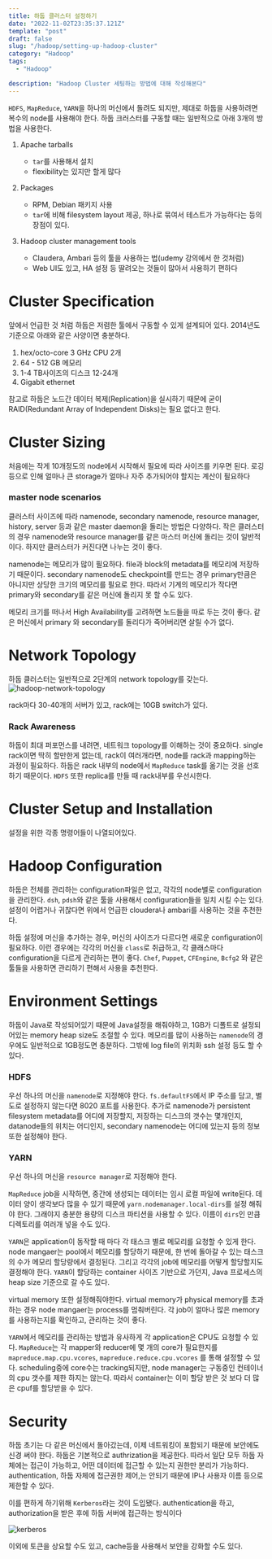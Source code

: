 ```yaml
---
title: 하둡 클러스터 설정하기
date: "2022-11-02T23:35:37.121Z"
template: "post"
draft: false
slug: "/hadoop/setting-up-hadoop-cluster"
category: "Hadoop"
tags:
  - "Hadoop"

description: "Hadoop Cluster 세팅하는 방법에 대해 작성해본다"
---
```


`HDFS`, `MapReduce`, `YARN`을 하나의 머신에서 돌려도 되지만, 제대로 하둡을 사용하려면 복수의 node를 사용해야 한다. 하둡 크러스터를 구동할 때는 일반적으로 아래 3개의 방법을 사용한다.

1. Apache tarballs

   - `tar`를 사용해서 설치
   - flexibility는 있지만 할게 많다

2. Packages

   - RPM, Debian 패키지 사용
   - `tar`에 비해 filesystem layout 제공, 하나로 묶여서 테스트가 가능하다는 등의 장점이 있다.

3. Hadoop cluster management tools
   - Claudera, Ambari 등의 툴을 사용하는 법(udemy 강의에서 한 것처럼)
   - Web UI도 있고, HA 설정 등 딸려오는 것들이 많아서 사용하기 편하다

# Cluster Specification

앞에서 언급한 것 처럼 하둡은 저렴한 툴에서 구동할 수 있게 설계되어 있다. 2014년도 기준으로 아래와 같은 사양이면 충분하다.

1. hex/octo-core 3 GHz CPU 2개
2. 64 - 512 GB 메모리
3. 1-4 TB사이즈의 디스크 12-24개
4. Gigabit ethernet

참고로 하둡은 노드간 데이터 복제(Replication)을 실시하기 때문에 굳이 RAID(Redundant Array of Independent Disks)는 필요 없다고 한다.

# Cluster Sizing

처음에는 작게 10개정도의 node에서 시작해서 필요에 따라 사이즈를 키우면 된다. 로깅 등으로 인해 얼마나 큰 storage가 얼마나 자주 추가되어야 할지는 계산이 필요하다

### master node scenarios

클러스터 사이즈에 따라 namenode, secondary namenode, resource manager, history, server 등과 같은 master daemon을 돌리는 방법은 다양하다. 작은 클러스터의 경우 namenode와 resource manager를 같은 마스터 머신에 돌리는 것이 일반적이다. 하지만 클러스터가 커진다면 나누는 것이 좋다.

namenode는 메모리가 많이 필요하다. file과 block의 metadata를 메모리에 저장하기 때문이다. secondary namenode도 checkpoint를 만드는 경우 primary만큼은 아니지만 상당한 크기의 메모리를 필요로 한다. 따라서 기계의 메모리가 작다면 primary와 secondary를 같은 머신에 돌리지 못 할 수도 있다.

메모리 크기를 떠나서 High Availability를 고려하면 노드들을 따로 두는 것이 좋다. 같은 머신에서 primary 와 secondary를 돌리다가 죽어버리면 살릴 수가 없다.

# Network Topology

하둡 클러스터는 일반적으로 2단계의 network topology를 갖는다.
![hadoop-network-topology](https://i.imgur.com/8JuUWW8.png)

rack마다 30-40개의 서버가 있고, rack에는 10GB switch가 있다.

### Rack Awareness

하둡이 최대 퍼포먼스를 내려면, 네트워크 topology를 이해하는 것이 중요하다. single rack이면 딱히 할만한게 없는데, rack이 여러개라면, node를 rack과 mapping하는 과정이 필요하다. 하둡은 rack 내부의 node에서 `MapReduce` task를 옮기는 것을 선호하기 때문이다. `HDFS` 또한 replica를 만들 때 rack내부를 우선시한다.

# Cluster Setup and Installation

설정을 위한 각종 명령어들이 나열되어있다.

# Hadoop Configuration

하둡은 전체를 관리하는 configuration파일은 없고, 각각의 node별로 configuration을 관리한다. `dsh`, `pdsh`와 같은 툴을 사용해서 configuration들을 일치 시킬 수는 있다. 설정이 어렵거나 귀찮다면 위에서 언급한 cloudera나 ambari를 사용하는 것을 추천한다.

하둡 설정에 머신을 추가하는 경우, 머신의 사이즈가 다르다면 새로운 configuration이 필요하다. 이런 경우에는 각각의 머신을 `class`로 취급하고, 각 클래스마다 configuration을 다르게 관리하는 편이 좋다. `Chef`, `Puppet`, `CFEngine`, `Bcfg2` 와 같은 툴들을 사용하면 관리하기 편해서 사용을 추천한다.

# Environment Settings

하둡이 Java로 작성되어있기 때문에 Java설정을 해줘야하고, 1GB가 디폴트로 설정되어있는 memory heap size도 조절할 수 있다. 메모리를 많이 사용하는 `namenode`의 경우에도 일반적으로 1GB정도면 충분하다. 그밖에 log file의 위치화 ssh 설정 등도 할 수 있다.

### HDFS

우선 하나의 머신을 `namenode`로 지정해야 한다. `fs.defaultFS`에서 IP 주소를 담고, 별도로 설정하지 않는다면 8020 포트를 사용한다. 추가로 namenode가 persistent filesystem metadata를 어디에 저장할지, 저장하는 디스크의 갯수는 몇개인지, datanode들의 위치는 어디인지, secondary namenode는 어디에 있는지 등의 정보 또한 설정해야 한다.

### YARN

우선 하나의 머신을 `resource manager`로 지정해야 한다.

`MapReduce` job을 시작하면, 중간에 생성되는 데이터는 임시 로컬 파일에 write된다. 데이터 양이 생각보다 많을 수 있기 때문에 `yarn.nodemanager.local-dirs`를 설정 해줘야 한다. 그래야지 충분한 용량의 디스크 파티션을 사용할 수 있다. 이름이 `dirs`인 만큼 디렉토리를 여러개 넣을 수도 있다.

`YARN`은 application이 동작할 때 마다 각 태스크 별로 메모리를 요청할 수 있게 한다. node mangaer는 pool에서 메모리를 할당하기 때문에, 한 번에 돌아갈 수 있는 태스크의 수가 메모리 할당량에서 결정된다. 그리고 각각의 job에 메모리를 어떻게 할당할지도 결정해야 한다. `YARN`이 할당하는 container 사이즈 기반으로 가던지, Java 프로세스의 heap size 기준으로 갈 수도 있다.

virtual memory 또한 설정해줘야한다. virtual memory가 physical memory를 초과하는 경우 node mangaer는 process를 멈춰버린다. 각 job이 얼마나 많은 memory를 사용하는지를 확인하고, 관리하는 것이 좋다.

`YARN`에서 메모리를 관리하는 방법과 유사하게 각 application은 CPU도 요청할 수 있다. `MapReduce`는 각 mapper와 reducer에 몇 개의 core가 필요한지를 `mapreduce.map.cpu.vcores`, `mapreduce.reduce.cpu.vcores` 를 통해 설정할 수 있다. scheduling중에 core수는 tracking되지만, node manager는 구동중인 컨테이너의 cpu 갯수를 제한 하지는 않는다. 따라서 container는 이미 할당 받은 것 보다 더 많은 cpuf를 할당받을 수 있다.

# Security

하둡 초기는 다 같은 머신에서 돌아갔는데, 이제 네트워킹이 포함되기 때문에 보안에도 신경 써야 한다. 하둡은 기본적으로 authrization을 제공한다. 따라서 일단 모두 하둡 자체에는 접근이 가능하고, 어떤 데이터에 접근할 수 있는지 권한만 분리가 가능하다. authentication, 하둡 자체에 접근권한 제어,는 안되기 때문에 IP나 사용자 이름 등으로 제한할 수 있다.

이를 편하게 하기위해 `Kerberos`라는 것이 도입됐다. authentication을 하고, authorization을 받은 후에 하둡 서버에 접근하는 방식이다

![kerberos](https://i.imgur.com/gMVlMGL.png)

이외에 토큰을 상요할 수도 있고, cache등을 사용해서 보안을 강화할 수도 있다.
